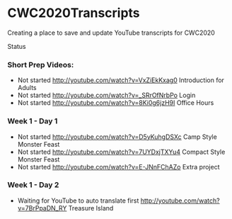 # CWC2020Transcripts
Creating a place to save and update YouTube transcripts for CWC2020

Status
### Short Prep Videos:
 - Not started  http://youtube.com/watch?v=VxZiEkKxag0 Introduction for Adults
 - Not started  http://youtube.com/watch?v=_SRrOfNrbPo Login
 - Not started  http://youtube.com/watch?v=8Ki0g6jzH9I Office Hours
### Week 1 - Day 1
 - Not started  http://youtube.com/watch?v=D5yKuhgDSXc Camp Style Monster Feast
 - Not started  http://youtube.com/watch?v=7UYDxjTXYu4 Compact Style Monster Feast
 - Not started  http://youtube.com/watch?v=E-JNnFChAZo Extra project 
### Week 1 - Day 2
 - Waiting for YouTube to auto translate first  http://youtube.com/watch?v=7BrPpaDN_RY Treasure Island
